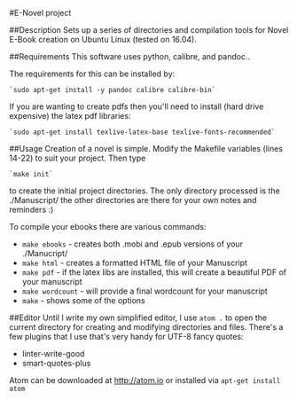#E-Novel project

##Description
Sets up a series of directories and compilation tools for Novel E-Book creation on Ubuntu Linux (tested on 16.04).

##Requirements
This software uses python, calibre, and pandoc..

The requirements for this can be installed by: 

    `sudo apt-get install -y pandoc calibre calibre-bin`

If you are wanting to create pdfs then you'll need to install (hard drive expensive) the latex pdf libraries:

    `sudo apt-get install texlive-latex-base texlive-fonts-recommended`

##Usage
Creation of a novel is simple.
Modify the Makefile variables (lines 14-22) to suit your project. Then type

    `make init`

to create the initial project directories. The only directory processed is the ./Manuscript/ the other directories are there for your own notes and reminders :)

To compile your ebooks there are various commands:

* `make ebooks` - creates both .mobi and .epub versions of your ./Manucript/
* `make html` - creates a formatted HTML file of your Manuscript
* `make pdf` - if the latex libs are installed, this will create a beautiful PDF of your manuscript
* `make wordcount` - will provide a final wordcount for your manuscript
* `make` - shows some of the options

##Editor
Until I write my own simplified editor, I use `atom .` to open the current directory for creating and modifying directories and files. There's a few plugins that I use that's very handy for UTF-8 fancy quotes:

* linter-write-good
* smart-quotes-plus

Atom can be downloaded at http://atom.io or installed via `apt-get install atom`
